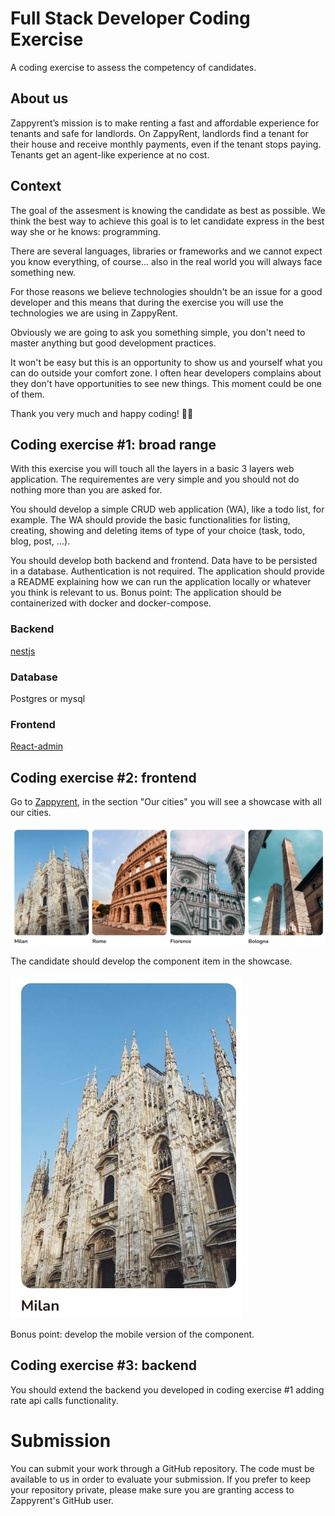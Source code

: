 # Full Stack Developer Coding Exercise
A coding exercise to assess the competency of candidates.

## About us
Zappyrent’s mission is to make renting a fast and affordable experience for tenants and safe for landlords. On ZappyRent, landlords find a tenant for their house and receive monthly payments, even if the tenant stops paying. Tenants get an agent-like experience at no cost.

## Context
The goal of the assesment is knowing the candidate as best as possible. We think the best way to achieve this goal is to let candidate express in the best way she or he knows: programming.

There are several languages, libraries or frameworks and we cannot expect you know everything, of course... also in the real world you will always face something new.

For those reasons we believe technologies shouldn't be an issue for a good developer and this means that during the exercise you will use the technologies we are using in ZappyRent.

Obviously we are going to ask you something simple, you don't need to master anything but good development practices.

It won't be easy but this is an opportunity to show us and yourself what you can do outside your comfort zone. I often hear developers complains about they don't have opportunities to see new things. This moment could be one of them.

Thank you very much and happy coding! 👨‍💻

## Coding exercise #1: broad range
With this exercise you will touch all the layers in a basic 3 layers web application. The requirementes are very simple and you should not do nothing more than you are asked for.

You should develop a simple CRUD web application (WA), like a todo list, for example. The WA should provide the basic functionalities for listing, creating, showing and deleting items of type of your choice (task, todo, blog, post, ...).

You should develop both backend and frontend.
Data have to be persisted in a database.
Authentication is not required.
The application should provide a README explaining how we can run the application locally or whatever you think is relevant to us. Bonus point: The application should be containerized with docker and docker-compose.

### Backend
[nestjs](https://nestjs.com/)

### Database
Postgres or mysql

### Frontend
[React-admin](https://marmelab.com/react-admin/)

## Coding exercise #2: frontend

Go to [Zappyrent](https://www.zappyrent.com/en), in the section "Our cities" you will see a showcase with all our cities.

![cities slider!](cities_slider.png)

The candidate should develop the component item in the showcase.   

![component_tem!](component_tem.png)     

Bonus point: develop the mobile version of the component. 

## Coding exercise #3: backend
You should extend the backend you developed in coding exercise #1 adding rate api calls functionality.

# Submission
You can submit your work through a GitHub repository. The code must be available to us in order to evaluate your submission. If you prefer to keep your repository private, please make sure you are granting access to Zappyrent's GitHub user.
